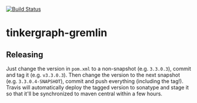 <!--
Licensed to the Apache Software Foundation (ASF) under one or more
contributor license agreements.  See the NOTICE file distributed with
this work for additional information regarding copyright ownership.
The ASF licenses this file to You under the Apache License, Version 2.0
(the "License"); you may not use this file except in compliance with
the License.  You may obtain a copy of the License at

  http://www.apache.org/licenses/LICENSE-2.0

Unless required by applicable law or agreed to in writing, software
distributed under the License is distributed on an "AS IS" BASIS,
WITHOUT WARRANTIES OR CONDITIONS OF ANY KIND, either express or implied.
See the License for the specific language governing permissions and
limitations under the License.
-->

[![Build Status](https://travis-ci.org/ShiftLeftSecurity/tinkergraph-gremlin.svg?branch=master)](https://travis-ci.org/ShiftLeftSecurity/tinkergraph-gremlin)

# tinkergraph-gremlin

## Releasing
Just change the version in `pom.xml` to a non-snapshot (e.g. `3.3.0.3`), commit and tag it (e.g. `v3.3.0.3`). Then change the version to the next snapshot (e.g. `3.3.0.4-SNAPSHOT`), commit and push everything (including the tag!). Travis will automatically deploy the tagged version to sonatype and stage it so that it'll be synchronized to maven central within a few hours. 
